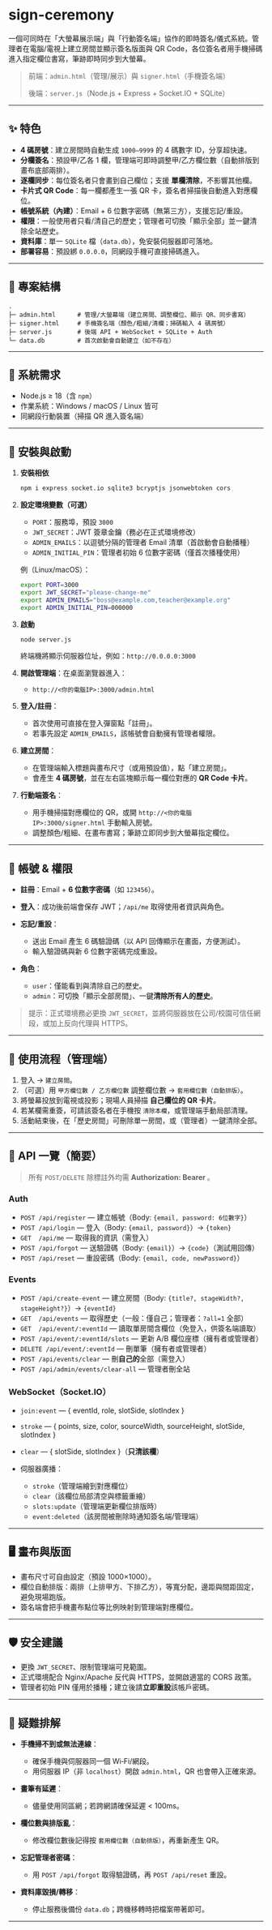 # sign-ceremony

一個可同時在「大螢幕展示端」與「行動簽名端」協作的即時簽名/儀式系統。管理者在電腦/電視上建立房間並顯示簽名版面與 QR Code，各位簽名者用手機掃碼進入指定欄位書寫，筆跡即時同步到大螢幕。

> 前端：`admin.html`（管理/展示）與 `signer.html`（手機簽名端）
>
> 後端：`server.js`（Node.js + Express + Socket.IO + SQLite）

---

## ✨ 特色

* **4 碼房號**：建立房間時自動生成 `1000–9999` 的 4 碼數字 ID，分享超快速。
* **分欄簽名**：預設甲/乙各 1 欄，管理端可即時調整甲/乙方欄位數（自動排版到畫布底部兩排）。
* **逐欄同步**：每位簽名者只會畫到自己欄位；支援 **單欄清除**，不影響其他欄。
* **卡片式 QR Code**：每一欄都產生一張 QR 卡，簽名者掃描後自動進入對應欄位。
* **帳號系統（內建）**：Email + 6 位數字密碼（無第三方），支援忘記/重設。
* **權限**：一般使用者只看/清自己的歷史；管理者可切換「顯示全部」並一鍵清除全站歷史。
* **資料庫**：單一 `SQLite` 檔（`data.db`），免安裝伺服器即可落地。
* **部署容易**：預設綁 `0.0.0.0`，同網段手機可直接掃碼進入。

---

## 📂 專案結構

```
.
├─ admin.html      # 管理/大螢幕端（建立房間、調整欄位、顯示 QR、同步書寫）
├─ signer.html     # 手機簽名端（顏色/粗細/清欄；掃碼輸入 4 碼房號）
├─ server.js       # 後端 API + WebSocket + SQLite + Auth
└─ data.db         # 首次啟動會自動建立（如不存在）
```

---

## 🔧 系統需求

* Node.js ≥ 18（含 `npm`）
* 作業系統：Windows / macOS / Linux 皆可
* 同網段行動裝置（掃描 QR 進入簽名端）

---

## 🚀 安裝與啟動

1. **安裝相依**

   ```bash
   npm i express socket.io sqlite3 bcryptjs jsonwebtoken cors
   ```

2. **設定環境變數（可選）**

   * `PORT`：服務埠，預設 `3000`
   * `JWT_SECRET`：JWT 簽章金鑰（務必在正式環境修改）
   * `ADMIN_EMAILS`：以逗號分隔的管理者 Email 清單（首啟動會自動播種）
   * `ADMIN_INITIAL_PIN`：管理者初始 6 位數字密碼（僅首次播種使用）

   例（Linux/macOS）：

   ```bash
   export PORT=3000
   export JWT_SECRET="please-change-me"
   export ADMIN_EMAILS="boss@example.com,teacher@example.org"
   export ADMIN_INITIAL_PIN=000000
   ```

3. **啟動**

   ```bash
   node server.js
   ```

   終端機將顯示伺服器位址，例如：`http://0.0.0.0:3000`

4. **開啟管理端**：在桌面瀏覽器進入：

   * `http://<你的電腦IP>:3000/admin.html`

5. **登入/註冊**：

   * 首次使用可直接在登入彈窗點「註冊」。
   * 若事先設定 `ADMIN_EMAILS`，該帳號會自動擁有管理者權限。

6. **建立房間**：

   * 在管理端輸入標題與畫布尺寸（或用預設值），點「建立房間」。
   * 會產生 **4 碼房號**，並在左右區塊顯示每一欄位對應的 **QR Code 卡片**。

7. **行動端簽名**：

   * 用手機掃描對應欄位的 QR，或開 `http://<你的電腦IP>:3000/signer.html` 手動輸入房號。
   * 調整顏色/粗細、在畫布書寫；筆跡立即同步到大螢幕指定欄位。

---

## 🔐 帳號 & 權限

* **註冊**：Email + **6 位數字密碼**（如 `123456`）。
* **登入**：成功後前端會保存 JWT；`/api/me` 取得使用者資訊與角色。
* **忘記/重設**：

  * 送出 Email 產生 6 碼驗證碼（以 API 回傳顯示在畫面，方便測試）。
  * 輸入驗證碼與新 6 位數字密碼完成重設。
* **角色**：

  * `user`：僅能看到與清除自己的歷史。
  * `admin`：可切換「顯示全部房間」、一鍵**清除所有人的歷史**。

> 提示：正式環境務必更換 `JWT_SECRET`，並將伺服器放在公司/校園可信任網段，或加上反向代理與 HTTPS。

---

## 🧭 使用流程（管理端）

1. 登入 → `建立房間`。
2. （可選）用 `甲方欄位數 / 乙方欄位數` 調整欄位數 → `套用欄位數（自動排版）`。
3. 將螢幕投放到電視或投影；現場人員掃描 **自己欄位的 QR 卡片**。
4. 若某欄需重簽，可請該簽名者在手機按 `清除本欄`，或管理端手動局部清理。
5. 活動結束後，在「歷史房間」可刪除單一房間，或（管理者）一鍵清除全部。

---

## 📡 API 一覽（簡要）

> 所有 `POST/DELETE` 除標註外均需 **Authorization: Bearer <token>**。

### Auth

* `POST /api/register` — 建立帳號（Body: `{email, password: 6位數字}`）
* `POST /api/login` — 登入（Body: `{email, password}`）→ `{token}`
* `GET  /api/me` — 取得我的資訊（需登入）
* `POST /api/forgot` — 送驗證碼（Body: `{email}`）→ `{code}`（測試用回傳）
* `POST /api/reset` — 重設密碼（Body: `{email, code, newPassword}`）

### Events

* `POST /api/create-event` — 建立房間（Body: `{title?, stageWidth?, stageHeight?}`）→ `{eventId}`
* `GET  /api/events` — 取得歷史（一般：僅自己；管理者：`?all=1` 全部）
* `GET  /api/event/:eventId` — 讀取單房間含欄位（免登入，供簽名端讀取）
* `POST /api/event/:eventId/slots` — 更新 A/B 欄位座標（擁有者或管理者）
* `DELETE /api/event/:eventId` — 刪單筆（擁有者或管理者）
* `POST /api/events/clear` — 刪**自己的**全部（需登入）
* `POST /api/admin/events/clear-all` — 管理者刪全站

### WebSocket（Socket.IO）

* `join:event` — { eventId, role, slotSide, slotIndex }
* `stroke` — { points, size, color, sourceWidth, sourceHeight, slotSide, slotIndex }
* `clear` — { slotSide, slotIndex }（**只清該欄**）
* 伺服器廣播：

  * `stroke`（管理端繪到對應欄位）
  * `clear`（該欄位局部清空與標籤重繪）
  * `slots:update`（管理端更新欄位排版時）
  * `event:deleted`（該房間被刪除時通知簽名端/管理端）

---

## 🖥️ 畫布與版面

* 畫布尺寸可自由設定（預設 1000×1000）。
* 欄位自動排版：兩排（上排甲方、下排乙方），等寬分配，邊距與間距固定，避免現場跑版。
* 簽名端會把手機畫布點位等比例映射到管理端對應欄位。

---

## 🛡️ 安全建議

* 更換 `JWT_SECRET`、限制管理端可見範圍。
* 正式環境配合 Nginx/Apache 反代與 HTTPS，並開啟適當的 CORS 政策。
* 管理者初始 PIN 僅用於播種；建立後請**立即重設**該帳戶密碼。

---

## 🧰 疑難排解

* **手機掃不到或無法連線**：

  * 確保手機與伺服器同一個 Wi‑Fi/網段。
  * 用伺服器 IP（非 `localhost`）開啟 `admin.html`，QR 也會帶入正確來源。
* **畫筆有延遲**：

  * 儘量使用同區網；若跨網請確保延遲 < 100ms。
* **欄位數與排版亂**：

  * 修改欄位數後記得按 `套用欄位數（自動排版）`，再重新產生 QR。
* **忘記管理者密碼**：

  * 用 `POST /api/forgot` 取得驗證碼，再 `POST /api/reset` 重設。
* **資料庫毀損/轉移**：

  * 停止服務後備份 `data.db`；跨機移轉時把檔案帶著即可。

---




